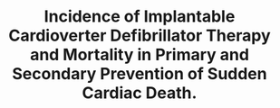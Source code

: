 ---
layout: page
header: no
#
# Content
#
subheadline: "Recent Publication"
title: "Incidence of Implantable Cardioverter Defibrillator Therapy and Mortality in Primary and Secondary Prevention of Sudden Cardiac Death. 
"
teaser: "Incidence of Implantable Cardioverter Defibrillator Therapy and Mortality in Primary and Secondary Prevention of Sudden Cardiac Death. 
"
categories: [Publications]
tags: [Cardiology]
---